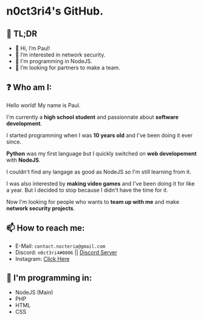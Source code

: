 # n0ct3ri4's GitHub.

## 📜 TL;DR

- 👋 Hi, I’m Paul!
- 👀 I’m interested in network security.
- 🌱 I'm programming in NodeJS.
- 💞️ I’m looking for partners to make a team.

## ❓ Who am I:

Hello world! My name is Paul.

I'm currently a **high school student** and passionnate about **software development**.

I started programming when I was **10 years old** and I've been doing it ever since.

**Python** was my first language but I quickly switched on **web developement** with **NodeJS**.

I couldn't find any langage as good as NodeJS so I'm still learning from it.

I was also interested by **making video games** and I've been doing it for like a year. But I decided to stop because I didn't have the time for it.

Now I'm looking for people who wants to **team up with me** and make **network security projects**.

## 📫 How to reach me:

- E-Mail: `contact.nocteria@gmail.com`
- Discord: `n0ct3ri4#0806` || [Discord Server](https://discord.gg/Tb4kZPhncG)
- Instagram: [Click Here](https://instagram.com/langedechu_off)

## 🧠 I'm programming in:

- NodeJS (Main)
- PHP
- HTML
- CSS

<!---
n0ct3ri4/n0ct3ri4 is a ✨ special ✨ repository because its `README.md` (this file) appears on your GitHub profile.
You can click the Preview link to take a look at your changes.
--->

